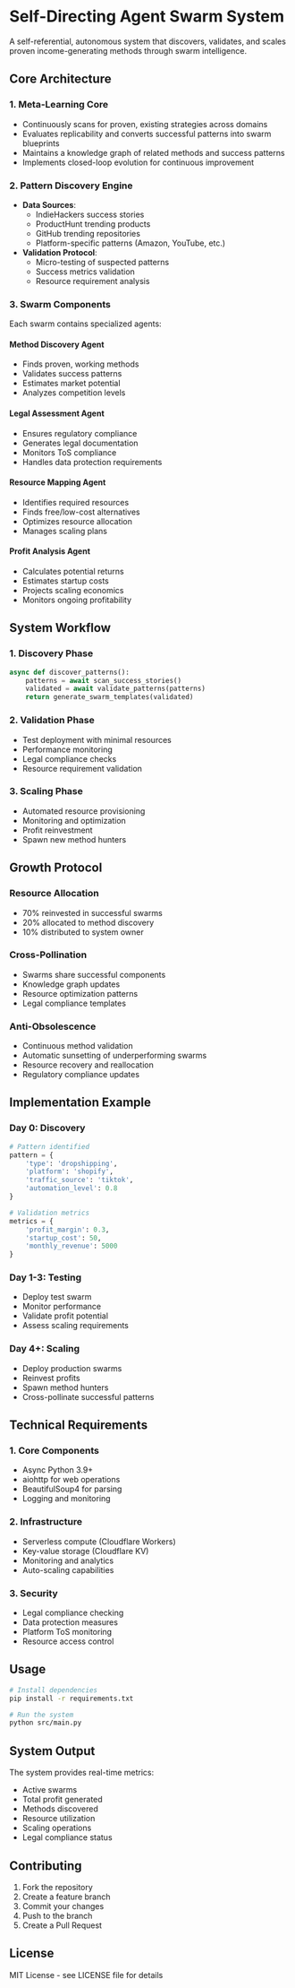 # Self-Directing Agent Swarm System

A self-referential, autonomous system that discovers, validates, and scales proven income-generating methods through swarm intelligence.

## Core Architecture

### 1. Meta-Learning Core
- Continuously scans for proven, existing strategies across domains
- Evaluates replicability and converts successful patterns into swarm blueprints
- Maintains a knowledge graph of related methods and success patterns
- Implements closed-loop evolution for continuous improvement

### 2. Pattern Discovery Engine
- **Data Sources**:
  - IndieHackers success stories
  - ProductHunt trending products
  - GitHub trending repositories
  - Platform-specific patterns (Amazon, YouTube, etc.)
- **Validation Protocol**:
  - Micro-testing of suspected patterns
  - Success metrics validation
  - Resource requirement analysis

### 3. Swarm Components
Each swarm contains specialized agents:

#### Method Discovery Agent
- Finds proven, working methods
- Validates success patterns
- Estimates market potential
- Analyzes competition levels

#### Legal Assessment Agent
- Ensures regulatory compliance
- Generates legal documentation
- Monitors ToS compliance
- Handles data protection requirements

#### Resource Mapping Agent
- Identifies required resources
- Finds free/low-cost alternatives
- Optimizes resource allocation
- Manages scaling plans

#### Profit Analysis Agent
- Calculates potential returns
- Estimates startup costs
- Projects scaling economics
- Monitors ongoing profitability

## System Workflow

### 1. Discovery Phase
```python
async def discover_patterns():
    patterns = await scan_success_stories()
    validated = await validate_patterns(patterns)
    return generate_swarm_templates(validated)
```

### 2. Validation Phase
- Test deployment with minimal resources
- Performance monitoring
- Legal compliance checks
- Resource requirement validation

### 3. Scaling Phase
- Automated resource provisioning
- Monitoring and optimization
- Profit reinvestment
- Spawn new method hunters

## Growth Protocol

### Resource Allocation
- 70% reinvested in successful swarms
- 20% allocated to method discovery
- 10% distributed to system owner

### Cross-Pollination
- Swarms share successful components
- Knowledge graph updates
- Resource optimization patterns
- Legal compliance templates

### Anti-Obsolescence
- Continuous method validation
- Automatic sunsetting of underperforming swarms
- Resource recovery and reallocation
- Regulatory compliance updates

## Implementation Example

### Day 0: Discovery
```python
# Pattern identified
pattern = {
    'type': 'dropshipping',
    'platform': 'shopify',
    'traffic_source': 'tiktok',
    'automation_level': 0.8
}

# Validation metrics
metrics = {
    'profit_margin': 0.3,
    'startup_cost': 50,
    'monthly_revenue': 5000
}
```

### Day 1-3: Testing
- Deploy test swarm
- Monitor performance
- Validate profit potential
- Assess scaling requirements

### Day 4+: Scaling
- Deploy production swarms
- Reinvest profits
- Spawn method hunters
- Cross-pollinate successful patterns

## Technical Requirements

### 1. Core Components
- Async Python 3.9+
- aiohttp for web operations
- BeautifulSoup4 for parsing
- Logging and monitoring

### 2. Infrastructure
- Serverless compute (Cloudflare Workers)
- Key-value storage (Cloudflare KV)
- Monitoring and analytics
- Auto-scaling capabilities

### 3. Security
- Legal compliance checking
- Data protection measures
- Platform ToS monitoring
- Resource access control

## Usage

```bash
# Install dependencies
pip install -r requirements.txt

# Run the system
python src/main.py
```

## System Output

The system provides real-time metrics:
- Active swarms
- Total profit generated
- Methods discovered
- Resource utilization
- Scaling operations
- Legal compliance status

## Contributing

1. Fork the repository
2. Create a feature branch
3. Commit your changes
4. Push to the branch
5. Create a Pull Request

## License

MIT License - see LICENSE file for details
